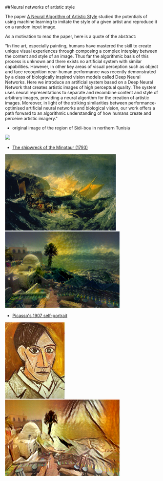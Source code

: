 
##Neural networks of artistic style 

The paper [A Neural Algorithm of Artistic Style](http://arxiv.org/abs/1508.06576) studied the potentials of using machine learning to imitate the style of a given artist and reproduce it on a random input image. 

As a motivation to read the paper, here is a quote of the abstract: 

"In fine art, especially painting, humans have mastered the skill to create unique visual experiences through composing a complex interplay between the content and style of an image. Thus far the algorithmic basis of this process is unknown and there exists no artificial system with similar capabilities. However, in other key areas of visual perception such as object and face recognition near-human performance was recently demonstrated by a class of biologically inspired vision models called Deep Neural Networks. Here we introduce an artificial system based on a Deep Neural Network that creates artistic images of high perceptual quality. The system uses neural representations to separate and recombine content and style of arbitrary images, providing a neural algorithm for the creation of artistic images. Moreover, in light of the striking similarities between performance-optimised artificial neural networks and biological vision, our work offers a path forward to an algorithmic understanding of how humans create and perceive artistic imagery."

 - original image of the region of Sidi-bou in northern Tunisia 

 <img src="https://github.com/supcom-machine-learning/experiments/blob/master/artistic_neural_networks/original/tunisia-sidi-bou.jpg" height="250px">

 - [The shipwreck of the Minotaur (1793)](https://en.wikipedia.org/wiki/HMS_Minotaur_(1793))

 <img src="https://github.com/supcom-machine-learning/experiments/blob/master/artistic_neural_networks/original/shipwreck.jpg" height="250px">
 <img src="https://github.com/supcom-machine-learning/experiments/blob/master/artistic_neural_networks/paintings/Minotaur-style.png" height="250px">

 - [Picasso's 1907 self-portrait](http://www.wikiart.org/en/pablo-picasso/self-portrait-1907)


 <img src="https://github.com/supcom-machine-learning/experiments/blob/master/artistic_neural_networks/original/picasso_portrait.jpg" height="250px">
 <img src="https://github.com/supcom-machine-learning/experiments/blob/master/artistic_neural_networks/paintings/sidi-bou-picasso-style.png" height="250px">
